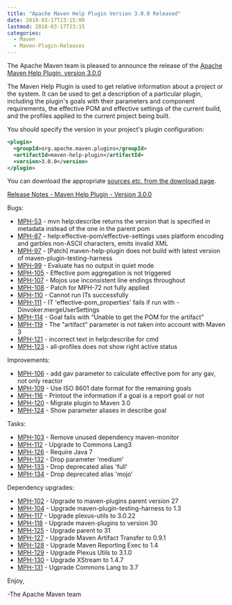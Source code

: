 ```yaml
---
title: "Apache Maven Help Plugin Version 3.0.0 Released"
date: 2018-03-17T23:15:00
lastmod: 2018-03-17T23:15
categories:
  - Maven
  - Maven-Plugin-Releases
---
```

The Apache Maven team is pleased to announce the release of the 
[Apache Maven Help Plugin, version 3.0.0](https://maven.apache.org/plugins/maven-help-plugin/)

The Maven Help Plugin is used to get relative information about a project or
the system. It can be used to get a description of a particular plugin,
including the plugin's goals with their parameters and component requirements,
the effective POM and effective settings of the current build, and the profiles
applied to the current project being built.

You should specify the version in your project's plugin configuration:

```xml
<plugin>
  <groupId>org.apache.maven.plugins</groupId>
  <artifactId>maven-help-plugin</artifactId>
  <version>3.0.0</version>
</plugin>
```

You can download the appropriate [sources etc. from the download page](https://maven.apache.org/plugins/maven-help-plugin/download.cgi).
 

<!-- more -->

[Release Notes - Maven Help Plugin - Version 3.0.0](https://issues.apache.org/jira/secure/ReleaseNote.jspa?projectId=12317522&version=12330788)

Bugs:

 * [MPH-53](https://issues.apache.org/jira/browse/MPH-53) - mvn help:describe returns the version that is specified in metadata instead of  the one in the parent pom
 * [MPH-87](https://issues.apache.org/jira/browse/MPH-87) - help:effective-pom/effective-settings uses platform encoding and garbles non-ASCII characters, emits invalid XML
 * [MPH-97](https://issues.apache.org/jira/browse/MPH-97) - [Patch] maven-help-plugin does not build with latest version of maven-plugin-testing-harness
 * [MPH-99](https://issues.apache.org/jira/browse/MPH-99) - Evaluate has no output in quiet mode
 * [MPH-105](https://issues.apache.org/jira/browse/MPH-105) - Effective pom aggregation is not triggered
 * [MPH-107](https://issues.apache.org/jira/browse/MPH-107) - Mojos use inconsistent line endings throughout
 * [MPH-108](https://issues.apache.org/jira/browse/MPH-108) - Patch for MPH-72 not fully applied
 * [MPH-110](https://issues.apache.org/jira/browse/MPH-110) - Cannot run ITs successfully
 * [MPH-111](https://issues.apache.org/jira/browse/MPH-111) - IT 'effective-pom_properties' fails if run with -Dinvoker.mergeUserSettings
 * [MPH-114](https://issues.apache.org/jira/browse/MPH-114) - Goal fails with “Unable to get the POM for the artifact”
 * [MPH-119](https://issues.apache.org/jira/browse/MPH-119) - The "artifact" parameter is not taken into account with Maven 3
 * [MPH-121](https://issues.apache.org/jira/browse/MPH-121) - incorrect text in help:describe for cmd
 * [MPH-123](https://issues.apache.org/jira/browse/MPH-123) - all-profiles does not show right active status

Improvements:

 * [MPH-106](https://issues.apache.org/jira/browse/MPH-106) - add gav parameter to calculate effective pom for any gav, not only reactor
 * [MPH-109](https://issues.apache.org/jira/browse/MPH-109) - Use ISO 8601 date format for the remaining goals
 * [MPH-116](https://issues.apache.org/jira/browse/MPH-116) - Printout the information if a goal is a report goal or not
 * [MPH-120](https://issues.apache.org/jira/browse/MPH-120) - Migrate plugin to Maven 3.0
 * [MPH-124](https://issues.apache.org/jira/browse/MPH-124) - Show parameter aliases in describe goal

Tasks:

 * [MPH-103](https://issues.apache.org/jira/browse/MPH-103) - Remove unused dependency maven-monitor
 * [MPH-112](https://issues.apache.org/jira/browse/MPH-112) - Upgrade to Commons Lang3
 * [MPH-126](https://issues.apache.org/jira/browse/MPH-126) - Require Java 7
 * [MPH-132](https://issues.apache.org/jira/browse/MPH-132) - Drop parameter 'medium'
 * [MPH-133](https://issues.apache.org/jira/browse/MPH-133) - Drop deprecated alias 'full'
 * [MPH-134](https://issues.apache.org/jira/browse/MPH-134) - Drop deprecated alias 'mojo'

Dependency upgrades:

 * [MPH-102](https://issues.apache.org/jira/browse/MPH-102) - Upgrade to maven-plugins parent version 27
 * [MPH-104](https://issues.apache.org/jira/browse/MPH-104) - Upgrade maven-plugin-testing-harness to 1.3
 * [MPH-117](https://issues.apache.org/jira/browse/MPH-117) - Upgrade plexus-utils to 3.0.22
 * [MPH-118](https://issues.apache.org/jira/browse/MPH-118) - Upgrade maven-plugins to version 30
 * [MPH-125](https://issues.apache.org/jira/browse/MPH-125) - Upgrade parent to 31
 * [MPH-127](https://issues.apache.org/jira/browse/MPH-127) - Upgrade Maven  Artifact Transfer to 0.9.1
 * [MPH-128](https://issues.apache.org/jira/browse/MPH-128) - Upgrade Maven Reporting Exec to 1.4
 * [MPH-129](https://issues.apache.org/jira/browse/MPH-129) - Upgrade Plexus Utils to 3.1.0
 * [MPH-130](https://issues.apache.org/jira/browse/MPH-130) - Upgrade XStream to 1.4.7
 * [MPH-131](https://issues.apache.org/jira/browse/MPH-131) - Ugprade Commons Lang to 3.7


Enjoy,

-The Apache Maven team

